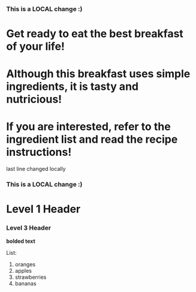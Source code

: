 ### This is a LOCAL change :)
# Get ready to eat the best breakfast of your life!
# Although this breakfast uses simple ingredients, it is tasty and nutricious!
# If you are interested, refer to the ingredient list and read the recipe instructions!
last line changed locally
### This is a LOCAL change :)

# Level 1 Header
### Level 3 Header
**bolded text**

List:
1. oranges
2. apples
3. strawberries
4. bananas